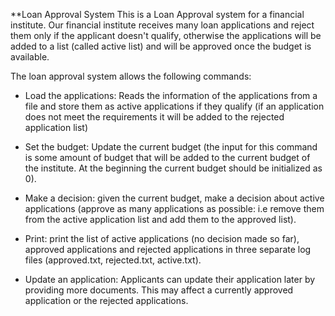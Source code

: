 **Loan Approval System
This is a Loan Approval system for a financial institute. Our financial institute receives many loan applications and reject them only if the applicant
doesn't qualify, otherwise the applications will be added to a list (called active list)
and will be approved once the budget is available.

The loan approval system allows the following commands:
- Load the applications: Reads the information of the applications from a file and store
them as active applications if they qualify (if an application does not meet the
requirements it will be added to the rejected application list)

- Set the budget:
Update the current budget (the input for this command is some amount
of budget that will be added to the current budget of the institute. At the beginning the
current budget should be initialized as 0).
- Make a decision:
given the current budget, make a decision about active applications
(approve as many applications as possible: i.e remove them from the active application
list and add them to the approved list).
- Print:
print the list of active applications (no decision made so far), approved
applications and rejected applications in three separate log files (approved.txt,
rejected.txt, active.txt).
- Update an application:
Applicants can update their application later by providing more
documents. This may affect a currently approved application or the rejected applications.

